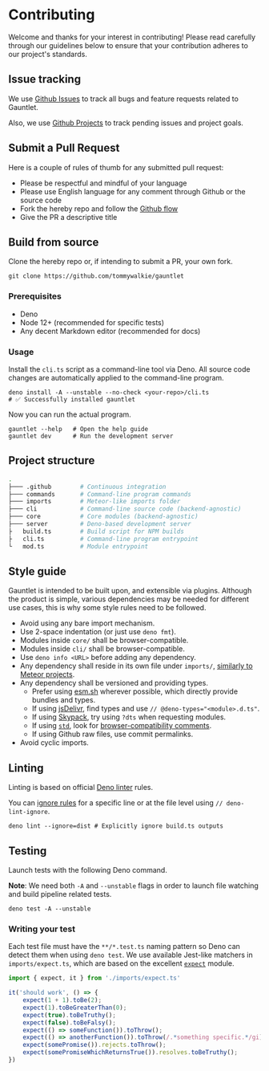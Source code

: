 <!-- deno-fmt-ignore-file -->
# Contributing

Welcome and thanks for your interest in contributing! Please read carefully through our guidelines below to ensure that your contribution adheres to our  project's standards.

## Issue tracking

We use [Github Issues](https://github.com/tommywalkie/gauntlet/issues) to track all bugs and feature requests related to Gauntlet.

Also, we use [Github Projects](https://github.com/tommywalkie/gauntlet/projects) to track pending issues and project goals.

## Submit a Pull Request

Here is a couple of rules of thumb for any submitted pull request:

- Please be respectful and mindful of your language
- Please use English language for any comment through Github or the source code
- Fork the hereby repo and follow the [Github flow](https://guides.github.com/introduction/flow/)
- Give the PR a descriptive title

## Build from source

Clone the hereby repo or, if intending to submit a PR, your own fork.

```shell
git clone https://github.com/tommywalkie/gauntlet
```

### Prerequisites

- Deno
- Node 12+ (recommended for specific tests)
- Any decent Markdown editor (recommended for docs)

### Usage

Install the `cli.ts` script as a command-line tool via Deno. All source code changes are automatically applied to the command-line program.

```shell
deno install -A --unstable --no-check <your-repo>/cli.ts
# ✅ Successfully installed gauntlet
```

Now you can run the actual program.

```shell
gauntlet --help   # Open the help guide
gauntlet dev      # Run the development server
```

## Project structure

```bash
.
├─── .github        # Continuous integration
├─── commands       # Command-line program commands
├─── imports        # Meteor-like imports folder
├─── cli            # Command-line source code (backend-agnostic)
├─── core           # Core modules (backend-agnostic)
├─── server         # Deno-based development server
├   build.ts        # Build script for NPM builds
├   cli.ts          # Command-line program entrypoint
└   mod.ts          # Module entrypoint
```

## Style guide

Gauntlet is intended to be built upon, and extensible via plugins. Although the product is simple, various dependencies may be needed for different use cases, this is why some style rules need to be followed.

- Avoid using any bare import mechanism.
- Use 2-space indentation (or just use `deno fmt`).
- Modules inside `core/` shall be browser-compatible.
- Modules inside `cli/` shall be browser-compatible.
- Use `deno info <URL>` before adding any dependency.
- Any dependency shall reside in its own file under `imports/`, [similarly to Meteor projects](https://guide.meteor.com/structure.html#javascript-structure).
- Any dependency shall be versioned and providing types.
  - Prefer using [esm.sh](https://esm.sh/) wherever possible, which directly provide bundles and types.
  - If using [jsDelivr](https://www.jsdelivr.com/), find types and use `// @deno-types="<module>.d.ts"`.
  - If using [Skypack](https://www.skypack.dev/), try using `?dts` when requesting modules.
  - If using [`std`](https://deno.land/std), look for [browser-compatibility comments](https://deno.land/manual@v1.10.2/contributing/style_guide#document-and-maintain-browser-compatibility).
  - If using Github raw files, use commit permalinks.
- Avoid cyclic imports.

## Linting

Linting is based on official [Deno linter](https://lint.deno.land/) rules.

You can [ignore rules](https://lint.deno.land/ignoring-rules) for a specific line or at the file level using `// deno-lint-ignore`.

```shell
deno lint --ignore=dist # Explicitly ignore build.ts outputs
```

## Testing

Launch tests with the following Deno command.

**Note**: We need both `-A` and `--unstable` flags in order to launch file watching and build pipeline related tests.

```shell
deno test -A --unstable
```

### Writing your test

Each test file must have the `**/*.test.ts` naming pattern so Deno can detect them when using `deno test`. We use available Jest-like matchers in `imports/expect.ts`, which are based on the excellent [`expect`](https://deno.land/x/expect) module.

```typescript
import { expect, it } from './imports/expect.ts'

it('should work', () => {
    expect(1 + 1).toBe(2);
    expect(1).toBeGreaterThan(0);
    expect(true).toBeTruthy();
    expect(false).toBeFalsy();
    expect(() => someFunction()).toThrow();
    expect(() => anotherFunction()).toThrow(/.*something specific.*/gi);
    expect(somePromise()).rejects.toThrow();
    expect(somePromiseWhichReturnsTrue()).resolves.toBeTruthy();
})
```
